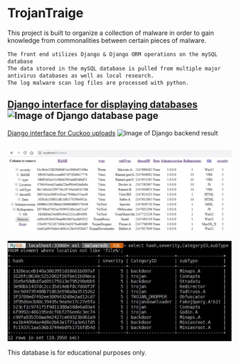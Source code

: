 # TrojanTraige
This project is built to organize a collection of malware in order to gain knowledge from commonalities between certain pieces of malware.

    The front end utilizes Django & Django ORM operations on the mySQL database
    The data stored in the mySQL database is pulled from multiple major antivirus databases as well as local research.
    The log malware scan log files are processed with python.

[Django interface for displaying databases](https://github.com/chris-ault/TrojanTriage/tree/master/FrontEnd/Django_Guis/Database_Views_Interface)
![Image of Django database page](https://github.com/chris-ault/TrojanTriage/blob/master/FrontEnd/Django_Guis/Database_Views_Interface/typePage.png)
------------
[Django interface for Cuckoo uploads](https://github.com/chris-ault/TrojanTriage/tree/master/FrontEnd/Django_Guis/Cuckoo_JSON_fileUpload_Interface)
![Image of Django backend result](https://github.com/chris-ault/TrojanTriage/blob/master/FrontEnd/Django_Guis/Cuckoo_JSON_fileUpload_Interface/cuckoo_parsed_result.PNG)

![Image of Flask GUI](https://github.com/chris-ault/TrojanTraige/blob/master/flask.JPG)
------------
![Image of SQL Results](https://github.com/chris-ault/TrojanTraige/blob/master/sql.JPG)

This database is for educational purposes only.
